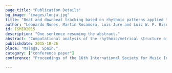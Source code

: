 ```yaml
---
page_title: "Publication Details"
bg_image: "images/lonja.jpg" 
title: "Beat and downbeat tracking based on rhythmic patterns applied to the uruguayan candombe drumming."  
author: "Leonardo Nunes, Martín Rocamora, Luis Jure and Luiz W. P. Biscainho"  
id: ISMIR2015
description: "One sentence resuming the abstract."  
abstract: "Computational analysis of the rhythmic/metrical structure of music from recorded audio is a hot research topic in music information retrieval. Recent research has explored the explicit modeling of characteristic rhythmic patterns as a way to improve upon existing beat--tracking algorithms, which typically fail on dealing with syncopated or polyrhythmic music. This work takes the Uruguayan Candombe drumming (an afro--rooted rhythm from Latin America) as a case study. After analyzing the aspects that make this music genre troublesome for usual algorithmic approaches and describing its basic rhythmic patterns, the paper proposes a supervised scheme for rhythmic pattern tracking that aims at finding the metric structure from a Candombe recording, including beat and downbeat phases. Then it evaluates and compares the performance of the method with those of general--purpose beat--tracking algorithms through a set of experiments involving a database of annotated recordings totaling over two hours of audio. The results of this work reinforce the advantages of tracking rhythmic patterns (possibly learned from annotated music) when it comes to automatically following complex rhythms. A software implementation of the proposal as well as the annotated database utilized are available to the research community with the publication of this paper."  
publishdate: 2015-10-26  
place: "Malaga, Spain."  
category: ["conference paper"]  
conference: "Proceedings of the 16th International Society for Music Information Retrieval Conference (ISMIR 2015)"  

---
```



